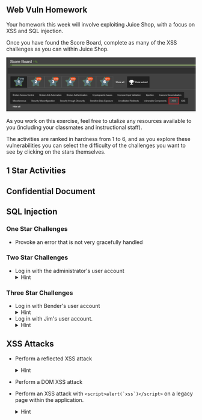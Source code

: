## Web Vuln Homework  

Your homework this week will involve exploiting Juice Shop, with a focus on XSS and SQL injection.

Once you have found the Score Board, complete as many of the XSS challenges as you can within Juice Shop. 

![](images/1.PNG)

As you work on this exercise, feel free to utalize any resources available to you (including your classmates and instructional staff).

The activities are ranked in hardness from 1 to 6, and as you explore these vulnerabilities you can select the difficulty of the challenges you want to see by clicking on the stars themselves. 

## 1 Star Activities

Confidential Document 
 - 


 ## SQL Injection
 
 ### One Star Challenges
 * Provoke an error that is not very gracefully handled
 
 ### Two Star Challenges
 * Log in with the administrator's user account
    <details>
       <summary>Hint</summary>
        If you can't find it, the e-mail is admin@juice-sh.op
     </details>
 
 ### Three Star Challenges
 * Log in with Bender's user account
    <details>
       <summary>Hint</summary>
        You need to log on as an administrator first. 
     </details>
 * Log in with Jim's user account. 
    <details>
       <summary>Hint</summary>
        There are two ways to do this. The more fun way involves dumping all the user credentials via SQL injection. A walkthrough for that is [here](hints/sqlinjection.md) if you need an assist. 
     </details>

 ## XSS Attacks
 * Perform a reflected XSS attack
     <details>
       <summary>Hint</summary>
        Done from the track orders page
     </details>
 *  Perform a DOM XSS attack
 * Perform an XSS attack with ```<script>alert(`xss`)</script>``` on a legacy page within the application.

    <details>
       <summary>Hint</summary>
        When logged in as any user, done from the user's profile page. 
     </details>



